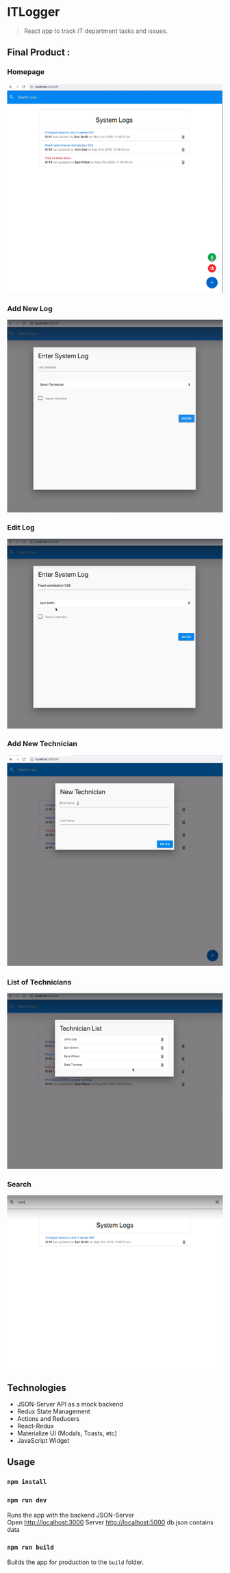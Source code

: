 # ITLogger

> React app to track IT department tasks and issues.

## Final Product :

### Homepage

!["Home page"](https://github.com/Mahsa1990a/it-logger/blob/main/public/screenshots/Home%20it.png?raw=true)

### Add New Log

!["Add New Log"](https://github.com/Mahsa1990a/it-logger/blob/main/public/screenshots/add-log.png?raw=true)

### Edit Log

!["Edit Log"](https://github.com/Mahsa1990a/it-logger/blob/main/public/screenshots/edit.png?raw=true)

### Add New Technician

!["Add New Technician"](https://github.com/Mahsa1990a/it-logger/blob/main/public/screenshots/Add-New-Technician.png?raw=true)

### List of Technicians

!["List of Technicians"](https://github.com/Mahsa1990a/it-logger/blob/main/public/screenshots/List%20of%20Tech.png?raw=true)

### Search

!["Search"](https://github.com/Mahsa1990a/it-logger/blob/main/public/screenshots/search.png?raw=true)

## Technologies

- JSON-Server API as a mock backend
- Redux State Management
- Actions and Reducers
- React-Redux
- Materialize UI (Modals, Toasts, etc)
- JavaScript Widget

## Usage

### `npm install`

### `npm run dev`

Runs the app with the backend JSON-Server<br>
Open [http://localhost:3000](http://localhost:3000)
Server [http://localhost:5000](http://localhost:5000)
db.json contains data

### `npm run build`

Builds the app for production to the `build` folder.<br>

